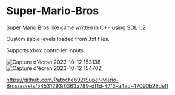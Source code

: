# Super-Mario-Bros
Super Mario Bros like game written in C++ using SDL 1.2.

Customizable levels loaded from .txt files.

Supports xbox controller inputs.

![Capture d'écran 2023-10-12 153138](https://github.com/Patoche692/Super-Mario-Bros/assets/54531293/21e5ef4c-3325-4a54-b333-866bcc87fb9e)
![Capture d'écran 2023-10-12 154702](https://github.com/Patoche692/Super-Mario-Bros/assets/54531293/9cb21284-ce1e-40d0-9ee6-9cdb7d1c21e2)


https://github.com/Patoche692/Super-Mario-Bros/assets/54531293/0363a789-df1d-4713-a4ac-47090b28deff
